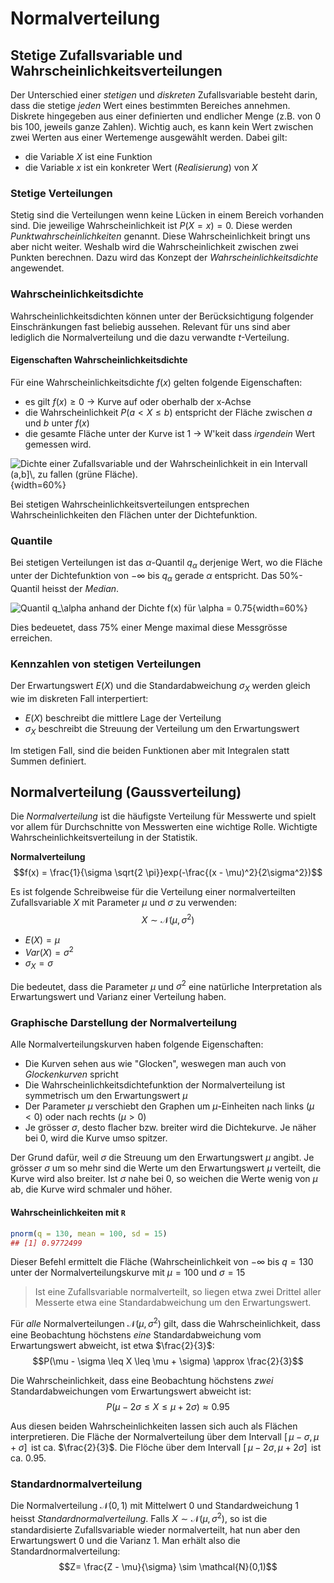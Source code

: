 # Normalverteilung

## Stetige Zufallsvariable und Wahrscheinlichkeitsverteilungen

Der Unterschied einer *stetigen* und *diskreten* Zufallsvariable besteht darin, dass die stetige *jeden* Wert eines bestimmten Bereiches annehmen. Diskrete hingegeben aus einer definierten und endlicher Menge (z.B. von 0 bis 100, jeweils ganze Zahlen). Wichtig auch, es kann kein Wert zwischen zwei Werten aus einer Wertemenge ausgewählt werden. Dabei gilt: 

* die Variable $X$ ist eine Funktion
* die Variable $x$ ist ein konkreter Wert (*Realisierung*) von $X$

### Stetige Verteilungen

Stetig sind die Verteilungen wenn keine Lücken in einem Bereich vorhanden sind. Die jeweilige Wahrscheinlichkeit ist $P(X=x) = 0$. Diese werden *Punktwahrscheinlichkeiten* genannt. Diese Wahrscheinlichkeit bringt uns aber nicht weiter. Weshalb wird die Wahrscheinlichkeit zwischen zwei Punkten berechnen. Dazu wird das Konzept der *Wahrscheinlichkeitsdichte* angewendet.

### Wahrscheinlichkeitsdichte

Wahrscheinlichkeitsdichten können unter der Berücksichtigung folgender Einschränkungen fast beliebig aussehen. Relevant für uns sind aber lediglich die Normalverteilung und die dazu verwandte $t$-Verteilung.

#### Eigenschaften Wahrscheinlichkeitsdichte

Für eine Wahrscheinlichkeitsdichte $f(x)$ gelten folgende Eigenschaften:

* es gilt $f(x) \geq 0$ -> Kurve auf oder oberhalb der x-Achse
* die Wahrscheinlichkeit $P(a < X \leq b)$ entspricht der Fläche zwischen $a$ und $b$ unter $f(x)$
* die gesamte Fläche unter der Kurve ist 1 -> W'keit dass *irgendein* Wert gemessen wird.

![Dichte einer Zufallsvariable und der Wahrscheinlichkeit in ein Intervall $(a,b]\,$ zu fallen \(grüne Fläche\).](dichte_zv.png){width=60%}

Bei stetigen Wahrscheinlichkeitsverteilungen entsprechen Wahrscheinlichkeiten den Flächen unter der Dichtefunktion.

### Quantile

Bei stetigen Verteilungen ist das $\alpha$-Quantil $q_\alpha$ derjenige Wert, wo die Fläche unter der Dichtefunktion von $-\infty$ bis $q_\alpha$ gerade $\alpha$ entspricht. Das 50%-Quantil heisst der *Median*.

![Quantil $q_\alpha$ anhand der Dichte $f(x)$ für $\alpha = 0.75$](quantil.png){width=60%}

Dies bedeuetet, dass 75% einer Menge maximal diese Messgrösse erreichen.

### Kennzahlen von stetigen Verteilungen

Der Erwartungswert $E(X)$ und die Standardabweichung $\sigma_X$ werden gleich wie im diskreten Fall interpertiert:

* $E(X)$ beschreibt die mittlere Lage der Verteilung
* $\sigma_X$ beschreibt die Streuung der Verteilung um den Erwartungswert

Im stetigen Fall, sind die beiden Funktionen aber mit Integralen statt Summen definiert.

## Normalverteilung (Gaussverteilung)

Die *Normalverteilung* ist die häufigste Verteilung für Messwerte und spielt vor allem für Durchschnitte von Messwerten eine wichtige Rolle. Wichtigte Wahrscheinlichkeitsverteilung in der Statistik.

**Normalverteilung**
$$f(x) = \frac{1}{\sigma \sqrt{2 \pi}}exp(-\frac{(x - \mu)^2}{2\sigma^2})$$

Es ist folgende Schreibweise für die Verteilung einer normalverteilten Zufallsvariable $X$ mit Parameter $\mu$ und $\sigma$ zu verwenden:
$$X \sim \mathcal{N} (\mu, \sigma^2)$$

* $E(X) = \mu$
* $Var(X) = \sigma^2$
* $\sigma_X = \sigma$

Die bedeutet, dass die Parameter $\mu$ und $\sigma^2$ eine natürliche Interpretation als Erwartungswert und Varianz einer Verteilung haben.

### Graphische Darstellung der Normalverteilung

Alle Normalverteilungskurven haben folgende Eigenschaften:

* Die Kurven sehen aus wie "Glocken", weswegen man auch von *Glockenkurven* spricht
* Die Wahrscheinlichkeitsdichtefunktion der Normalverteilung ist symmetrisch um den Erwartungswert $\mu$
* Der Parameter $\mu$ verschiebt den Graphen um $\mu$-Einheiten nach links $(\mu < 0)$ oder nach rechts $(\mu > 0)$
* Je grösser $\sigma$, desto flacher bzw. breiter wird die Dichtekurve. Je näher bei 0, wird die Kurve umso spitzer.

Der Grund dafür, weil $\sigma$ die Streuung um den Erwartungswert $\mu$ angibt. Je grösser $\sigma$ um so mehr sind die Werte um den Erwartungswert $\mu$ verteilt, die Kurve wird also breiter. Ist $\sigma$ nahe bei 0, so weichen die Werte wenig von $\mu$ ab, die Kurve wird schmaler und höher.

#### Wahrscheinlichkeiten mit `R`

```{.r .numberLines}
pnorm(q = 130, mean = 100, sd = 15)
## [1] 0.9772499
```

Dieser Befehl ermittelt die Fläche (Wahrscheinlichkeit von $-\infty$ bis $q=130$ unter der Normalverteilungskurve mit $\mu = 100$ und $\sigma = 15$

> Ist eine Zufallsvariable normalverteilt, so liegen etwa zwei Drittel aller Messerte etwa eine Standardabweichung um den Erwartungswert.

Für *alle* Normalverteilungen $\mathcal{N}(\mu, \sigma^2)$ gilt, dass die Wahrscheinlichkeit, dass eine Beobachtung höchstens *eine* Standardabweichung vom Erwartungswert abweicht, ist etwa $\frac{2}{3}$:
$$P(\mu - \sigma \leq X \leq \mu + \sigma) \approx \frac{2}{3}$$

Die Wahrscheinlichkeit, dass eine Beobachtung höchstens *zwei* Standardabweichungen vom Erwartungswert abweicht ist:
$$P(\mu - 2 \sigma \leq X \leq \mu +2 \sigma) \approx 0.95$$

Aus diesen beiden Wahrscheinlichkeiten lassen sich auch als Flächen interpretieren. Die Fläche der Normalverteilung über dem Intervall $[\,\mu - \sigma, \mu + \sigma ]\,$ ist ca. $\frac{2}{3}$. Die Flöche über dem Intervall $[\, \mu - 2\sigma, \mu +2 \sigma ]\,$ ist ca. $0.95$.

### Standardnormalverteilung

Die Normalverteilung $\mathcal{N}(0,1)$ mit Mittelwert 0 und Standardweichung 1 heisst *Standardnormalverteilung*. Falls $X \sim \mathcal{N} (\mu, \sigma^2)$, so ist die standardisierte Zufallsvariable wieder normalverteilt, hat nun aber den Erwartungswert 0 und die Varianz 1. Man erhält also die Standardnormalverteilung:
$$Z= \frac{Z - \mu}{\sigma} \sim \mathcal{N}(0,1)$$
